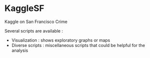 # KaggleSF
Kaggle on San Francisco Crime

Several scripts are available :
- Visualization : shows exploratory graphs or maps
- Diverse scripts : miscellaneous scripts that could be helpful for the analysis 
